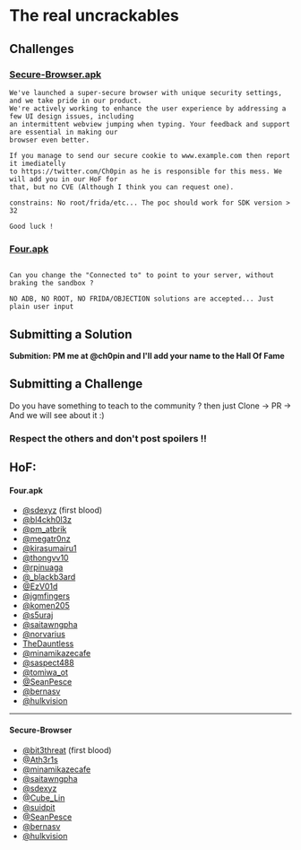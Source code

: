 # The real uncrackables 



## Challenges 

### [Secure-Browser.apk](https://github.com/Ch0pin/uncrackable/blob/main/Secure-Browser.1.0.0.apk)

```
We've launched a super-secure browser with unique security settings, and we take pride in our product.
We're actively working to enhance the user experience by addressing a few UI design issues, including
an intermittent webview jumping when typing. Your feedback and support are essential in making our
browser even better.

If you manage to send our secure cookie to www.example.com then report it imediatelly
to https://twitter.com/Ch0pin as he is responsible for this mess. We will add you in our HoF for
that, but no CVE (Although I think you can request one).

constrains: No root/frida/etc... The poc should work for SDK version > 32

Good luck ! 

```


### [Four.apk](https://github.com/Ch0pin/uncrackable/blob/main/four.apk)

```

Can you change the "Connected to" to point to your server, without braking the sandbox ?

NO ADB, NO ROOT, NO FRIDA/OBJECTION solutions are accepted... Just plain user input 
```


## Submitting a Solution

**Submition: PM me at @ch0pin and I'll add your name to the Hall Of Fame**

## Submitting a Challenge 

Do you have something to teach to the community ? then just Clone -> PR -> And we will see about it :) 

### Respect the others and don't post spoilers !!

## HoF:
#### Four.apk
- [@sdexyz](https://twitter.com/sdexyz) (first blood)
- [@bl4ckh0l3z](https://twitter.com/bl4ckh0l3z)  
- [@pm_atbrik](https://twitter.com/m_atbrik) 
- [@megatr0nz](https://twitter.com/megatr0nz) 
- [@kirasumairu1](https://twitter.com/kirasumairu1) 
- [@thongvv10](https://twitter.com/thongvv10)  
- [@rpinuaga](https://twitter.com/rpinuaga)  
- [@_blackb3ard](https://twitter.com/_blackb3ard)
- [@EzV01d](https://twitter.com/EzV01d)
- [@jgmfingers](https://twitter.com/jgmfingers)
- [@komen205](https://twitter.com/komen205) 
- [@s5uraj](https://twitter.com/s5uraj)
- [@saitawngpha](https://twitter.com/saitawngpha)
- [@norvarius](https://twitter.com/norvarius) 
- [TheDauntless](https://github.com/TheDauntless)
- [@minamikazecafe](https://twitter.com/minamikazecafe)
- [@saspect488](https://twitter.com/saspect488)
- [@tomiwa_ot](https://twitter.com/tomiwa_ot)
- [@SeanPesce](https://twitter.com/SeanPesce)
- [@bernasv](https://twitter.com/bernasValente)
- [@hulkvision](https://twitter.com/hulkvision)
----
#### Secure-Browser
- [@bit3threat](https://twitter.com/bit3threat) (first blood)
- [@Ath3r1s](https://twitter.com/Ath3r1s)
- [@minamikazecafe](https://twitter.com/minamikazecafe)
- [@saitawngpha](https://twitter.com/saitawngpha)
- [@sdexyz](https://twitter.com/sdexyz)
- [@Cube_Lin](https://twitter.com/Cube_Lin)
- [@suidpit](https://twitter.com/suidpit)
- [@SeanPesce](https://twitter.com/SeanPesce)
- [@bernasv](https://twitter.com/bernasValente)
- [@hulkvision](https://twitter.com/hulkvision)


